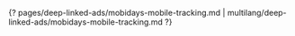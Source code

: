 {? pages/deep-linked-ads/mobidays-mobile-tracking.md | multilang/deep-linked-ads/mobidays-mobile-tracking.md ?}
